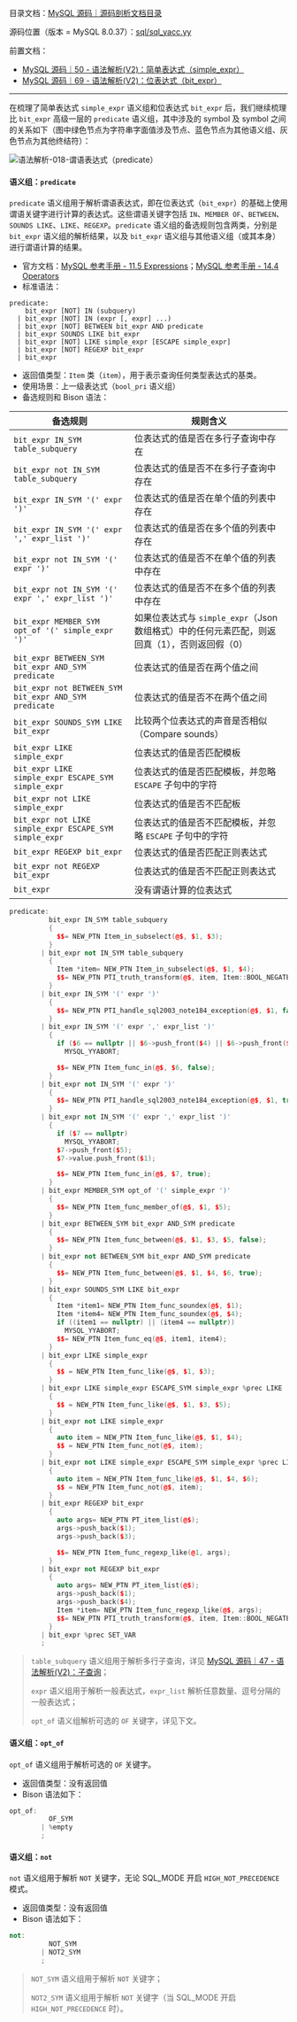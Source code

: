 目录文档：[MySQL 源码｜源码剖析文档目录](https://zhuanlan.zhihu.com/p/714761054)

源码位置（版本 = MySQL 8.0.37）：[sql/sql_yacc.yy](https://github.com/mysql/mysql-server/blob/trunk/sql/sql_yacc.yy)

前置文档：

- [MySQL 源码｜50 - 语法解析(V2)：简单表达式（simple_expr）](https://zhuanlan.zhihu.com/p/715703857)
- [MySQL 源码｜69 - 语法解析(V2)：位表达式（bit_expr）](https://zhuanlan.zhihu.com/p/719439177)

---

在梳理了简单表达式 `simple_expr` 语义组和位表达式 `bit_expr` 后，我们继续梳理比 `bit_expr` 高级一层的 `predicate` 语义组，其中涉及的 symbol 及 symbol 之间的关系如下（图中绿色节点为字符串字面值涉及节点、蓝色节点为其他语义组、灰色节点为其他终结符）：

![语法解析-018-谓语表达式（predicate）](C:\blog\graph\MySQL源码剖析\语法解析-018-谓语表达式（predicate）.png)

#### 语义组：`predicate`

`predicate` 语义组用于解析谓语表达式，即在位表达式（`bit_expr`）的基础上使用谓语关键字进行计算的表达式。这些谓语关键字包括 `IN`、`MEMBER OF`、`BETWEEN`、`SOUNDS LIKE`、`LIKE`、`REGEXP`。`predicate` 语义组的备选规则包含两类，分别是 `bit_expr` 语义组的解析结果，以及 `bit_expr` 语义组与其他语义组（或其本身）进行谓语计算的结果。

- 官方文档：[MySQL 参考手册 - 11.5 Expressions](https://dev.mysql.com/doc/refman/8.4/en/expressions.html)；[MySQL 参考手册 - 14.4 Operators](https://dev.mysql.com/doc/refman/8.4/en/non-typed-operators.html)
- 标准语法：

```
predicate:
    bit_expr [NOT] IN (subquery)
  | bit_expr [NOT] IN (expr [, expr] ...)
  | bit_expr [NOT] BETWEEN bit_expr AND predicate
  | bit_expr SOUNDS LIKE bit_expr
  | bit_expr [NOT] LIKE simple_expr [ESCAPE simple_expr]
  | bit_expr [NOT] REGEXP bit_expr
  | bit_expr
```

- 返回值类型：`Item` 类（`item`），用于表示查询任何类型表达式的基类。
- 使用场景：上一级表达式（`bool_pri` 语义组）
- 备选规则和 Bison 语法：

| 备选规则                                               | 规则含义                                                     |
| ------------------------------------------------------ | ------------------------------------------------------------ |
| `bit_expr IN_SYM table_subquery`                       | 位表达式的值是否在多行子查询中存在                           |
| `bit_expr not IN_SYM table_subquery`                   | 位表达式的值是否不在多行子查询中存在                         |
| `bit_expr IN_SYM '(' expr ')'`                         | 位表达式的值是否在单个值的列表中存在                         |
| `bit_expr IN_SYM '(' expr ',' expr_list ')'`           | 位表达式的值是否在多个值的列表中存在                         |
| `bit_expr not IN_SYM '(' expr ')'`                     | 位表达式的值是否不在单个值的列表中存在                       |
| `bit_expr not IN_SYM '(' expr ',' expr_list ')'`       | 位表达式的值是否不在多个值的列表中存在                       |
| `bit_expr MEMBER_SYM opt_of '(' simple_expr ')'`       | 如果位表达式与 `simple_expr`（Json 数组格式）中的任何元素匹配，则返回真（1），否则返回假（0） |
| `bit_expr BETWEEN_SYM bit_expr AND_SYM predicate`      | 位表达式的值是否在两个值之间                                 |
| `bit_expr not BETWEEN_SYM bit_expr AND_SYM predicate`  | 位表达式的值是否不在两个值之间                               |
| `bit_expr SOUNDS_SYM LIKE bit_expr`                    | 比较两个位表达式的声音是否相似（Compare sounds）             |
| `bit_expr LIKE simple_expr`                            | 位表达式的值是否匹配模板                                     |
| `bit_expr LIKE simple_expr ESCAPE_SYM simple_expr`     | 位表达式的值是否匹配模板，并忽略 `ESCAPE` 子句中的字符       |
| `bit_expr not LIKE simple_expr`                        | 位表达式的值是否不匹配板                                     |
| `bit_expr not LIKE simple_expr ESCAPE_SYM simple_expr` | 位表达式的值是否不匹配模板，并忽略 `ESCAPE` 子句中的字符     |
| `bit_expr REGEXP bit_expr`                             | 位表达式的值是否匹配正则表达式                               |
| `bit_expr not REGEXP bit_expr`                         | 位表达式的值是否不匹配正则表达式                             |
| `bit_expr`                                             | 没有谓语计算的位表达式                                       |

```C++
predicate:
          bit_expr IN_SYM table_subquery
          {
            $$= NEW_PTN Item_in_subselect(@$, $1, $3);
          }
        | bit_expr not IN_SYM table_subquery
          {
            Item *item= NEW_PTN Item_in_subselect(@$, $1, $4);
            $$= NEW_PTN PTI_truth_transform(@$, item, Item::BOOL_NEGATED);
          }
        | bit_expr IN_SYM '(' expr ')'
          {
            $$= NEW_PTN PTI_handle_sql2003_note184_exception(@$, $1, false, $4);
          }
        | bit_expr IN_SYM '(' expr ',' expr_list ')'
          {
            if ($6 == nullptr || $6->push_front($4) || $6->push_front($1))
              MYSQL_YYABORT;

            $$= NEW_PTN Item_func_in(@$, $6, false);
          }
        | bit_expr not IN_SYM '(' expr ')'
          {
            $$= NEW_PTN PTI_handle_sql2003_note184_exception(@$, $1, true, $5);
          }
        | bit_expr not IN_SYM '(' expr ',' expr_list ')'
          {
            if ($7 == nullptr)
              MYSQL_YYABORT;
            $7->push_front($5);
            $7->value.push_front($1);

            $$= NEW_PTN Item_func_in(@$, $7, true);
          }
        | bit_expr MEMBER_SYM opt_of '(' simple_expr ')'
          {
            $$= NEW_PTN Item_func_member_of(@$, $1, $5);
          }
        | bit_expr BETWEEN_SYM bit_expr AND_SYM predicate
          {
            $$= NEW_PTN Item_func_between(@$, $1, $3, $5, false);
          }
        | bit_expr not BETWEEN_SYM bit_expr AND_SYM predicate
          {
            $$= NEW_PTN Item_func_between(@$, $1, $4, $6, true);
          }
        | bit_expr SOUNDS_SYM LIKE bit_expr
          {
            Item *item1= NEW_PTN Item_func_soundex(@$, $1);
            Item *item4= NEW_PTN Item_func_soundex(@$, $4);
            if ((item1 == nullptr) || (item4 == nullptr))
              MYSQL_YYABORT;
            $$= NEW_PTN Item_func_eq(@$, item1, item4);
          }
        | bit_expr LIKE simple_expr
          {
            $$ = NEW_PTN Item_func_like(@$, $1, $3);
          }
        | bit_expr LIKE simple_expr ESCAPE_SYM simple_expr %prec LIKE
          {
            $$ = NEW_PTN Item_func_like(@$, $1, $3, $5);
          }
        | bit_expr not LIKE simple_expr
          {
            auto item = NEW_PTN Item_func_like(@$, $1, $4);
            $$ = NEW_PTN Item_func_not(@$, item);
          }
        | bit_expr not LIKE simple_expr ESCAPE_SYM simple_expr %prec LIKE
          {
            auto item = NEW_PTN Item_func_like(@$, $1, $4, $6);
            $$ = NEW_PTN Item_func_not(@$, item);
          }
        | bit_expr REGEXP bit_expr
          {
            auto args= NEW_PTN PT_item_list(@$);
            args->push_back($1);
            args->push_back($3);

            $$= NEW_PTN Item_func_regexp_like(@1, args);
          }
        | bit_expr not REGEXP bit_expr
          {
            auto args= NEW_PTN PT_item_list(@$);
            args->push_back($1);
            args->push_back($4);
            Item *item= NEW_PTN Item_func_regexp_like(@$, args);
            $$= NEW_PTN PTI_truth_transform(@$, item, Item::BOOL_NEGATED);
          }
        | bit_expr %prec SET_VAR
        ;
```

> `table_subquery` 语义组用于解析多行子查询，详见 [MySQL 源码｜47 - 语法解析(V2)：子查询](https://zhuanlan.zhihu.com/p/715426420)；
>
> `expr` 语义组用于解析一般表达式，`expr_list` 解析任意数量、逗号分隔的一般表达式；
>
> `opt_of` 语义组解析可选的 `OF` 关键字，详见下文。

#### 语义组：`opt_of`

`opt_of` 语义组用于解析可选的 `OF` 关键字。

- 返回值类型：没有返回值
- Bison 语法如下：

```C++
opt_of:
          OF_SYM
        | %empty
        ;
```

#### 语义组：`not`

`not` 语义组用于解析 `NOT` 关键字，无论 SQL_MODE 开启 `HIGH_NOT_PRECEDENCE` 模式。

- 返回值类型：没有返回值
- Bison 语法如下：

```C++
not:
          NOT_SYM
        | NOT2_SYM
        ;
```

> `NOT_SYM` 语义组用于解析 `NOT` 关键字；
>
> `NOT2_SYM` 语义组用于解析 `NOT` 关键字（当 SQL_MODE 开启 `HIGH_NOT_PRECEDENCE` 时）。

